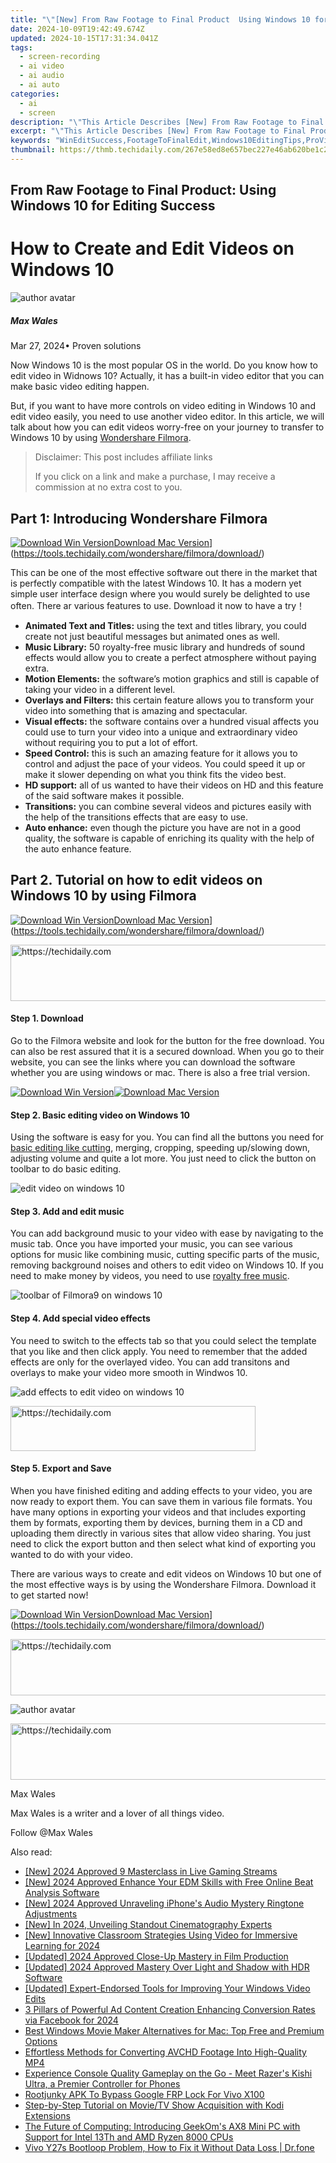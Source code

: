 ```yaml
---
title: "\"[New] From Raw Footage to Final Product  Using Windows 10 for Editing Success\""
date: 2024-10-09T19:42:49.674Z
updated: 2024-10-15T17:31:34.041Z
tags: 
  - screen-recording
  - ai video
  - ai audio
  - ai auto
categories: 
  - ai
  - screen
description: "\"This Article Describes [New] From Raw Footage to Final Product: Using Windows 10 for Editing Success\""
excerpt: "\"This Article Describes [New] From Raw Footage to Final Product: Using Windows 10 for Editing Success\""
keywords: "WinEditSuccess,FootageToFinalEdit,Windows10EditingTips,ProVideoProduction,FinalCutWin10,EditRawFootageWindows,EditFlowWin10"
thumbnail: https://thmb.techidaily.com/267e58ed8e657bec227e46ab620be1c2e14c4f8b57ea6339fec6ad11dc29f884.jpg
---
```


## From Raw Footage to Final Product: Using Windows 10 for Editing Success

# How to Create and Edit Videos on Windows 10

![author avatar](https://images.wondershare.com/filmora/article-images/max-wales-author.jpg)

##### Max Wales

 Mar 27, 2024• Proven solutions

Now Windows 10 is the most popular OS in the world. Do you know how to edit video in Widnows 10? Actually, it has a built-in video editor that you can make basic video editing happen.

But, if you want to have more controls on video editing in Windows 10 and edit video easily, you need to use another video editor. In this article, we will talk about how you can edit videos worry-free on your journey to transfer to Windows 10 by using [Wondershare Filmora](https://tools.techidaily.com/wondershare/filmora/download/).

>  Disclaimer: This post includes affiliate links
>
>  If you click on a link and make a purchase, I may receive a commission at no extra cost to you.
>

## Part 1: Introducing Wondershare Filmora

[![Download Win Version](https://images.wondershare.com/filmora/guide/download-btn-win.jpg)](https://tools.techidaily.com/wondershare/filmora/download/)[Download Mac Version](https://images.wondershare.com/filmora/guide/download-btn-mac.jpg)](https://tools.techidaily.com/wondershare/filmora/download/)

This can be one of the most effective software out there in the market that is perfectly compatible with the latest Windows 10\. It has a modern yet simple user interface design where you would surely be delighted to use often. There ar various features to use. Download it now to have a try！

* **Animated Text and Titles:** using the text and titles library, you could create not just beautiful messages but animated ones as well.
* **Music Library:** 50 royalty-free music library and hundreds of sound effects would allow you to create a perfect atmosphere without paying extra.
* **Motion Elements:** the software’s motion graphics and still is capable of taking your video in a different level.
* **Overlays and Filters:** this certain feature allows you to transform your video into something that is amazing and spectacular.
* **Visual effects:** the software contains over a hundred visual affects you could use to turn your video into a unique and extraordinary video without requiring you to put a lot of effort.
* **Speed Control:** this is such an amazing feature for it allows you to control and adjust the pace of your videos. You could speed it up or make it slower depending on what you think fits the video best.
* **HD support:** all of us wanted to have their videos on HD and this feature of the said software makes it possible.
* **Transitions:**  you can combine several videos and pictures easily with the help of the transitions effects that are easy to use.
* **Auto enhance:** even though the picture you have are not in a good quality, the software is capable of enriching its quality with the help of the auto enhance feature.

## Part 2. Tutorial on how to edit videos on Windows 10 by using Filmora

[![Download Win Version](https://images.wondershare.com/filmora/guide/download-btn-win.jpg)](https://tools.techidaily.com/wondershare/filmora/download/)[Download Mac Version](https://images.wondershare.com/filmora/guide/download-btn-mac.jpg)](https://tools.techidaily.com/wondershare/filmora/download/)

<!-- affiliate ads begin -->
<a href="https://imp.i357552.net/c/5597632/1006793/11832" target="_top" id="1006793">
  <img src="//a.impactradius-go.com/display-ad/11832-1006793" border="0" alt="https://techidaily.com" width="728" height="90"/>
</a>
<img height="0" width="0" src="https://imp.i357552.net/i/5597632/1006793/11832" style="position:absolute;visibility:hidden;" border="0" />
<!-- affiliate ads end -->

#### Step 1\.  Download

Go to the Filmora website and look for the button for the free download. You can also be rest assured that it is a secured download. When you go to their website, you can see the links where you can download the software whether you are using windows or mac. There is also a free trial version.

[![Download Win Version](https://images.wondershare.com/filmora/guide/download-btn-win.jpg)](https://tools.techidaily.com/wondershare/filmora/download/)[![Download Mac Version](https://images.wondershare.com/filmora/guide/download-btn-mac.jpg)](https://tools.techidaily.com/wondershare/filmora/download/)

#### Step 2\.  Basic editing video on Windows 10

Using the software is easy for you. You can find all the buttons you need for [basic editing like cutting](https://tools.techidaily.com/wondershare/filmora/download/), merging, cropping, speeding up/slowing down, adjusting volume and quite a lot more. You just need to click the button on toolbar to do basic editing.

![edit video on windows 10](https://images.wondershare.com/filmora/article-images/filmora9-split.jpg)

#### Step 3\.  Add and edit music

You can add background music to your video with ease by navigating to the music tab. Once you have imported your music, you can see various options for music like combining music, cutting specific parts of the music, removing background noises and others to edit video on Windows 10\. If you need to make money by videos, you need to use [royalty free music](https://www.bensound.com/royalty-free-music).

![toolbar of Filmora9 on windows 10](https://images.wondershare.com/filmora/article-images/filmora9-audio-library.jpg)

#### Step 4\.  Add special video effects

You need to switch to the effects tab so that you could select the template that you like and then click apply. You need to remember that the added effects are only for the overlayed video. You can add transitons and overlays to make your video more smooth in Windwos 10.

![add effects to edit video on windows 10](https://images.wondershare.com/filmora/article-images/add-effects-in-filmora9.jpg)

<!-- affiliate ads begin -->
<a href="https://aligracehair.sjv.io/c/5597632/2135373/19272" target="_top" id="2135373">
  <img src="//a.impactradius-go.com/display-ad/19272-2135373" border="0" alt="https://techidaily.com" width="392" height="72"/>
</a>
<img height="0" width="0" src="https://aligracehair.sjv.io/i/5597632/2135373/19272" style="position:absolute;visibility:hidden;" border="0" />
<!-- affiliate ads end -->

#### Step 5\.  Export and Save

When you have finished editing and adding effects to your video, you are now ready to export them. You can save them in various file formats. You have many options in exporting your videos and that includes exporting them by formats, exporting them by devices, burning them in a CD and uploading them directly in various sites that allow video sharing. You just need to click the export button and then select what kind of exporting you wanted to do with your video.

There are various ways to create and edit videos on Windows 10 but one of the most effective ways is by using the Wondershare Filmora. Download it to get started now!

[![Download Win Version](https://images.wondershare.com/filmora/guide/download-btn-win.jpg)](https://tools.techidaily.com/wondershare/filmora/download/)[Download Mac Version](https://images.wondershare.com/filmora/guide/download-btn-mac.jpg)](https://tools.techidaily.com/wondershare/filmora/download/)

<!-- affiliate ads begin -->
<a href="https://malaysia-healthcare-travel-council.pxf.io/c/5597632/1557747/17382" target="_top" id="1557747">
  <img src="//a.impactradius-go.com/display-ad/17382-1557747" border="0" alt="https://techidaily.com" width="728" height="90"/>
</a>
<img height="0" width="0" src="https://malaysia-healthcare-travel-council.pxf.io/i/5597632/1557747/17382" style="position:absolute;visibility:hidden;" border="0" />
<!-- affiliate ads end -->

![author avatar](https://images.wondershare.com/filmora/article-images/max-wales-author.jpg)

<!-- affiliate ads begin -->
<a href="https://appsumo.8odi.net/c/5597632/2151893/7443" target="_top" id="2151893">
  <img src="//a.impactradius-go.com/display-ad/7443-2151893" border="0" alt="https://techidaily.com" width="728" height="90"/>
</a>
<img height="0" width="0" src="https://appsumo.8odi.net/i/5597632/2151893/7443" style="position:absolute;visibility:hidden;" border="0" />
<!-- affiliate ads end -->

Max Wales

Max Wales is a writer and a lover of all things video.

Follow @Max Wales


<ins class="adsbygoogle"
     style="display:block"
     data-ad-format="autorelaxed"
     data-ad-client="ca-pub-7571918770474297"
     data-ad-slot="1223367746"></ins>



<ins class="adsbygoogle"
     style="display:block"
     data-ad-client="ca-pub-7571918770474297"
     data-ad-slot="8358498916"
     data-ad-format="auto"
     data-full-width-responsive="true"></ins>


<span class="atpl-alsoreadstyle">Also read:</span>
<div><ul>
<li><a href="https://fox-info.techidaily.com/new-2024-approved-9-masterclass-in-live-gaming-streams/"><u>[New] 2024 Approved 9 Masterclass in Live Gaming Streams</u></a></li>
<li><a href="https://fox-info.techidaily.com/new-2024-approved-enhance-your-edm-skills-with-free-online-beat-analysis-software/"><u>[New] 2024 Approved Enhance Your EDM Skills with Free Online Beat Analysis Software</u></a></li>
<li><a href="https://fox-info.techidaily.com/new-2024-approved-unraveling-iphones-audio-mystery-ringtone-adjustments/"><u>[New] 2024 Approved Unraveling iPhone's Audio Mystery Ringtone Adjustments</u></a></li>
<li><a href="https://fox-info.techidaily.com/new-in-2024-unveiling-standout-cinematography-experts/"><u>[New] In 2024, Unveiling Standout Cinematography Experts</u></a></li>
<li><a href="https://vp-tips.techidaily.com/new-innovative-classroom-strategies-using-video-for-immersive-learning-for-2024/"><u>[New] Innovative Classroom Strategies Using Video for Immersive Learning for 2024</u></a></li>
<li><a href="https://fox-info.techidaily.com/updated-2024-approved-close-up-mastery-in-film-production/"><u>[Updated] 2024 Approved Close-Up Mastery in Film Production</u></a></li>
<li><a href="https://fox-info.techidaily.com/updated-2024-approved-mastery-over-light-and-shadow-with-hdr-software/"><u>[Updated] 2024 Approved Mastery Over Light and Shadow with HDR Software</u></a></li>
<li><a href="https://fox-info.techidaily.com/updated-expert-endorsed-tools-for-improving-your-windows-video-edits/"><u>[Updated] Expert-Endorsed Tools for Improving Your Windows Video Edits</u></a></li>
<li><a href="https://facebook-video-content.techidaily.com/3-pillars-of-powerful-ad-content-creation-enhancing-conversion-rates-via-facebook-for-2024/"><u>3 Pillars of Powerful Ad Content Creation Enhancing Conversion Rates via Facebook for 2024</u></a></li>
<li><a href="https://some-guidance.techidaily.com/best-windows-movie-maker-alternatives-for-mac-top-free-and-premium-options/"><u>Best Windows Movie Maker Alternatives for Mac: Top Free and Premium Options</u></a></li>
<li><a href="https://fox-pages.techidaily.com/effortless-methods-for-converting-avchd-footage-into-high-quality-mp4/"><u>Effortless Methods for Converting AVCHD Footage Into High-Quality MP4</u></a></li>
<li><a href="https://buynow-reviews.techidaily.com/experience-console-quality-gameplay-on-the-go-meet-razers-kishi-ultra-a-premier-controller-for-phones/"><u>Experience Console Quality Gameplay on the Go - Meet Razer's Kishi Ultra, a Premier Controller for Phones</u></a></li>
<li><a href="https://android-unlock.techidaily.com/rootjunky-apk-to-bypass-google-frp-lock-for-vivo-x100-by-drfone-android/"><u>Rootjunky APK To Bypass Google FRP Lock For Vivo X100</u></a></li>
<li><a href="https://discover-helper.techidaily.com/step-by-step-tutorial-on-movietv-show-acquisition-with-kodi-extensions/"><u>Step-by-Step Tutorial on Movie/TV Show Acquisition with Kodi Extensions</u></a></li>
<li><a href="https://extra-information.techidaily.com/the-future-of-computing-introducing-geekoms-ax8-mini-pc-with-support-for-intel-13th-and-amd-ryzen-8000-cpus/"><u>The Future of Computing: Introducing GeekOm's AX8 Mini PC with Support for Intel 13Th and AMD Ryzen 8000 CPUs</u></a></li>
<li><a href="https://howto.techidaily.com/vivo-y27s-bootloop-problem-how-to-fix-it-without-data-loss-drfone-by-drfone-fix-android-problems-fix-android-problems/"><u>Vivo Y27s Bootloop Problem, How to Fix it Without Data Loss | Dr.fone</u></a></li>
</ul></div>


